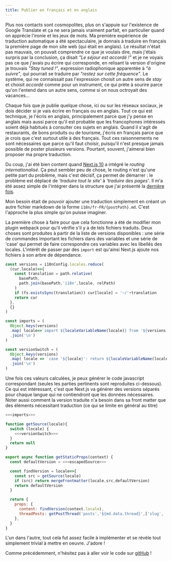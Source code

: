 ```yaml
---
title: Publier en français et en anglais
---
```


Plus nos contacts sont cosmopolites, plus on s'appuie sur l'existence
de Google Translate et ça ne sera jamais vraiment parfait, en particulier quand
on apprécie l'ironie et les jeux de mots. Ma première expérience de traduction
automatique a été spectaculaire, je donnais à traduire en français la première
page de mon site web (qui était en anglais). Le résultat n'était pas mauvais,
on pouvait comprendre ce que je voulais dire, mais j'étais surpris par la
conclusion, ça disait _"Le séjour est accordé !"_ et je ne voyais pas ce que
j'avais pu écrire qui corresponde, en relisant la version d'origine je trouvais
_"Stay tuned !"_, expression radiophonique apparentée à _"à suivre"_, qui pourrait
se traduire par _"restez sur cette fréquence"_. Le système, qui ne connaissait
pas l'expression choisit un autre sens de _stay_ et choisit _accordé_ comme
pour un instrument, ce qui prète à sourire parce qu'on l'entend dans un autre
sens, comme si on nous octroyait des vacances...

Chaque fois que je publie quelque chose, ici ou sur les réseaux sociaux, je dois
décider si je vais écrire en français ou en anglais. Tout ce qui est technique,
je l'écris en anglais, principalement parce que j'y pense en anglais mais aussi
parce qu'il est probable que les francophones intéressés soient déjà habitués
à consulter ces sujets en anglais. Quand il s'agit de restaurants, de bons
produits ou de tourisme, j'écris en français parce que je crois que c'est
surtout utile à des français. Tout ces raisonnements ne sont nécessaires que
parce qu'il faut choisir, puisqu'il n'est presque jamais possible de poster
plusieurs versions. Pourtant, souvent, j'aimerai bien proposer ma propre
traduction.

Du coup, j'ai été bien content quand [Next.js 10](https://nextjs.org/blog/next-10)
a intégré le _routing internationalisé_. Ça peut sembler peu de chose, le routing
n'est qu'une petite part du problème, mais c'est décisif, ça permet de
démarrer : le problème est déplacé de _'traduire tout le site'_  à _'traduire
des pages'_. Il m'a été assez simple de l'intégrer dans la structure que j'ai
présenté la [dernière fois](./20210127-md2next).


Mon besoin était de pouvoir ajouter une traduction simplement en créant un
autre fichier markdown de la forme `i18n/fr-FR/{postPath}.md`. C'est l'approche
la plus simple qu'on puisse imaginer.

La première chose à faire pour que cela fonctionne a été de modifier mon plugin
webpack pour qu'il vérifie s'il y a de tels fichiers traduits. Deux choses sont
produites à partir de la liste de versions disponibles : une série de commandes
important les fichiers dans des variables et une série de 'case' qui permet de
faire correspondre ces variables avec les libellés des locales. L'intérêt de
passer par des `import` est qu'ainsi Next.js ajoute nos fichiers à son arbre de
dépendance.

~~~js
const versions = i18nConfig.locales.reduce(
  (cur,locale)=>{
    const translation = path.relative(
      basePath,
      path.join(basePath,'i18n',locale, relPath)
    )
    if (fs.existsSync(translation)) cur[locale] = '~/'+translation
    return cur
  },
  {}
)

const imports = (
  Object.keys(versions)
  .map( locale=>`import ${localeVariableName(locale)} from '${versions[locale]}'` )
  .join('\n')
)

const versionSwitch = (
  Object.keys(versions)
  .map( locale => `case '${locale}': return ${localeVariableName(locale)}`)
  .join('\n')
)
~~~

Une fois ces valeurs calculées, je peux générer le code javascript correspondant
(seules les parties pertinents sont reproduites ci-dessous). Ce qui est
intéressant, c'est que Next.js va générer des versions séparés pour chaque langue
qui ne contiendront que les données nécessaires. Noter aussi comment la version
traduite n'a besoin dans sa front matter que des éléments nécessitant traduction
(ce qui se limite en général au titre)

~~~js
<<<imports>>>

function getSource(locale){
  switch (locale) {
    <<<versionSwitch>>>
  }
  return null
}

export async function getStaticProps(context) {
  const defaultVersion = <<<escapedSource>>>

  const findVersion = locale=>{
    const src = getSource(locale)
    if (src) return mergeFrontmatter(locale,src,defaultVersion)
    return defaultVersion
  }

  return {
    props: {
      content: findVersion(context.locale),
      threadPosts: getPostThread('posts','${md.data.thread}',['slug', 'title', 'date'])
    },
  }
}
~~~

L'un dans l'autre, tout cela fut assez facile à implémenter et se révèle
tout simplement trivial à mettre en oeuvre. J'adore !

Comme précédemment, n'hésitez pas à aller voir le code sur [gitHub](https://github.com/jmuffat/jmuffat.com) !

